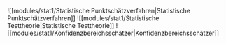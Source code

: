 ![[modules/stat1/Statistische Punktschätzverfahren|Statistische Punktschätzverfahren]]
![[modules/stat1/Statistische Testtheorie|Statistische Testtheorie]]
![[modules/stat1/Konfidenzbereichsschätzer|Konfidenzbereichsschätzer]]